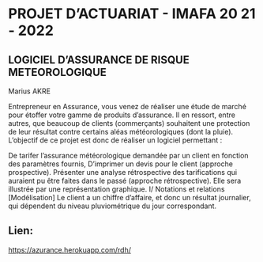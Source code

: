 # PROJET D’ACTUARIAT - IMAFA 20 21 - 2022

## LOGICIEL D’ASSURANCE DE RISQUE METEOROLOGIQUE
Marius AKRE

Entrepreneur en Assurance, vous venez de réaliser une étude de marché pour étoffer votre gamme
de produits d’assurance. Il en ressort, entre autres, que beaucoup de clients (commerçants)
souhaitent une protection de leur résultat contre certains aléas météorologiques (dont la pluie).
L’objectif de ce projet est donc de réaliser un logiciel permettant :

De tarifer l’assurance météorologique demandée par un client en fonction des paramètres
fournis,
D’imprimer un devis pour le client (approche prospective).
Présenter une analyse rétrospective des tarifications qui auraient pu être faites dans le
passé (approche rétrospective). Elle sera illustrée par une représentation graphique.
I/ Notations et relations [Modélisation]
Le client a un chiffre d’affaire, et donc un résultat journalier, qui dépendent du niveau pluviométrique
du jour correspondant.

## Lien:
https://azurance.herokuapp.com/rdh/
